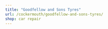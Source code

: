 ```yaml
---
title: "Goodfellow and Sons Tyres"
url: /cockermouth/goodfellow-and-sons-tyres/
shop: car repair
---
```

